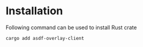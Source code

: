# Installation
Following command can be used to install Rust crate
```bash
cargo add asdf-overlay-client
```
